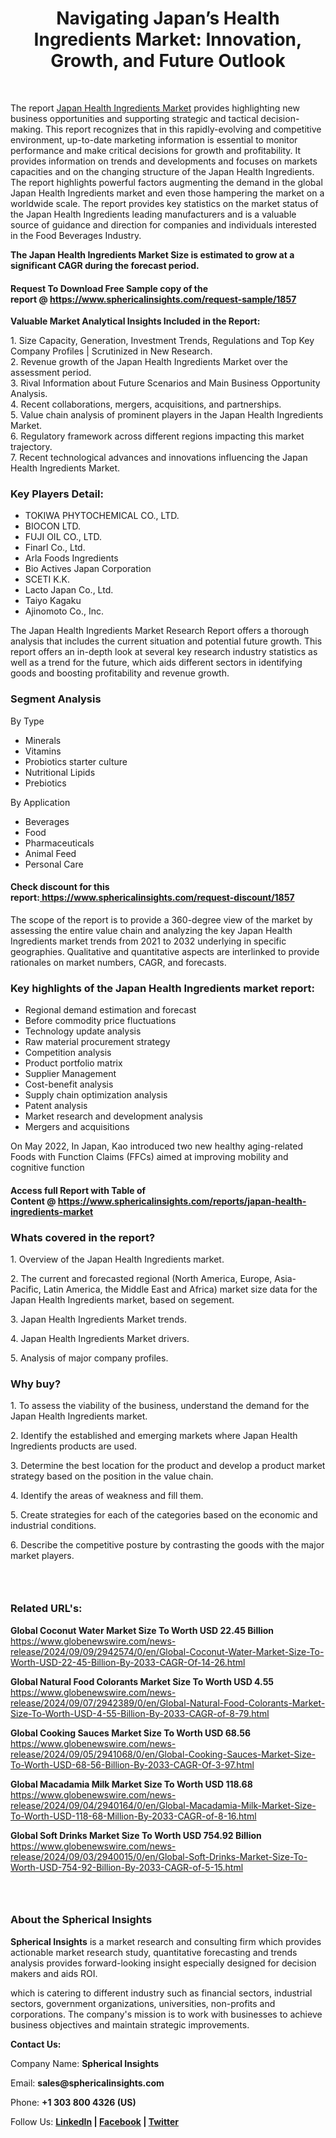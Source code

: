 <h1 style="text-align: center;">Navigating Japan&rsquo;s Health Ingredients Market: Innovation, Growth, and Future Outlook</h1>
<p>&nbsp;</p>
<p>The report&nbsp;<a href="https://www.sphericalinsights.com/reports/japan-health-ingredients-market" target="_blank" rel="noopener noreferrer">Japan Health Ingredients Market</a>&nbsp;provides highlighting new business opportunities and supporting strategic and tactical decision-making. This report recognizes that in this rapidly-evolving and competitive environment, up-to-date marketing information is essential to monitor performance and make critical decisions for growth and profitability. It provides information on trends and developments and focuses on markets capacities and on the changing structure of the Japan Health Ingredients. The report highlights powerful factors augmenting the demand in the global Japan Health Ingredients market and even those hampering the market on a worldwide scale. The report provides key statistics on the market status of the Japan Health Ingredients leading manufacturers and is a valuable source of guidance and direction for companies and individuals interested in the Food Beverages Industry.</p>
<p><strong>The Japan Health Ingredients Market Size is estimated to grow at a significant CAGR during the forecast period.</strong></p>
<h4>Request To Download Free Sample copy of the report&nbsp;@&nbsp;<a href="https://www.sphericalinsights.com/request-sample/1857" target="_blank" rel="noopener noreferrer">https://www.sphericalinsights.com/request-sample/1857</a></h4>
<p><strong>Valuable Market Analytical Insights Included in the Report:</strong></p>
<p>1. Size Capacity, Generation, Investment Trends, Regulations and Top Key Company Profiles | Scrutinized in New Research.<br />2. Revenue growth of the Japan Health Ingredients Market over the assessment period.<br />3. Rival Information about Future Scenarios and Main Business Opportunity Analysis.<br />4. Recent collaborations, mergers, acquisitions, and partnerships.<br />5. Value chain analysis of prominent players in the Japan Health Ingredients Market.<br />6. Regulatory framework across different regions impacting this market trajectory.<br />7. Recent technological advances and innovations influencing the Japan Health Ingredients Market.</p>
<h3><strong>Key Players Detail:</strong></h3>
<ul>
<li>TOKIWA PHYTOCHEMICAL CO., LTD.</li>
<li>BIOCON LTD.</li>
<li>FUJI OIL CO., LTD.</li>
<li>Finarl Co., Ltd.</li>
<li>Arla Foods Ingredients</li>
<li>Bio Actives Japan Corporation</li>
<li>SCETI K.K.</li>
<li>Lacto Japan Co., Ltd.</li>
<li>Taiyo Kagaku</li>
<li>Ajinomoto Co., Inc.</li>
</ul>
<p>The Japan Health Ingredients Market Research Report offers a thorough analysis that includes the current situation and potential future growth. This report offers an in-depth look at several key research industry statistics as well as a trend for the future, which aids different sectors in identifying goods and boosting profitability and revenue growth.</p>
<h3><strong>Segment Analysis</strong></h3>
<p>By&nbsp;Type</p>
<ul>
<li>Minerals</li>
<li>Vitamins</li>
<li>Probiotics starter culture</li>
<li>Nutritional Lipids</li>
<li>Prebiotics</li>
</ul>
<p>By Application&nbsp;</p>
<ul>
<li>Beverages</li>
<li>Food</li>
<li>Pharmaceuticals</li>
<li>Animal Feed</li>
<li>Personal Care</li>
</ul>
<h4>Check discount for this report:<a href="https://www.sphericalinsights.com/request-discount/1857" target="_blank" rel="noopener noreferrer">&nbsp;https://www.sphericalinsights.com/request-discount/1857</a></h4>
<p>The scope of the report is to provide a 360-degree view of the market by assessing the entire value chain and analyzing the key Japan Health Ingredients market trends from 2021 to 2032 underlying in specific geographies. Qualitative and quantitative aspects are interlinked to provide rationales on market numbers, CAGR, and forecasts.</p>
<h3><strong>Key highlights of the Japan Health Ingredients market report:</strong></h3>
<ul>
<li>Regional demand estimation and forecast</li>
<li>Before commodity price fluctuations</li>
<li>Technology update analysis</li>
<li>Raw material procurement strategy</li>
<li>Competition analysis</li>
<li>Product portfolio matrix</li>
<li>Supplier Management</li>
<li>Cost-benefit analysis</li>
<li>Supply chain optimization analysis</li>
<li>Patent analysis</li>
<li>Market research and development analysis</li>
<li>Mergers and acquisitions</li>
</ul>
<p>On May 2022, In Japan, Kao introduced two new healthy aging-related Foods with Function Claims (FFCs) aimed at improving mobility and cognitive function</p>
<h4>Access full Report with Table of Content&nbsp;@&nbsp;<a href="https://www.sphericalinsights.com/reports/japan-health-ingredients-market" target="_blank" rel="noopener noreferrer">https://www.sphericalinsights.com/reports/japan-health-ingredients-market</a></h4>
<h3><strong>Whats covered in the report?</strong></h3>
<p>1. Overview of the Japan Health Ingredients market.</p>
<p>2. The current and forecasted regional (North America, Europe, Asia-Pacific, Latin America, the Middle East and Africa) market size data for the Japan Health Ingredients market, based on segement.</p>
<p>3. Japan Health Ingredients Market trends.</p>
<p>4. Japan Health Ingredients Market drivers.</p>
<p>5. Analysis of major company profiles.</p>
<h3><strong>Why buy?</strong></h3>
<p>1. To assess the viability of the business, understand the demand for the Japan Health Ingredients market.</p>
<p>2. Identify the established and emerging markets where Japan Health Ingredients products are used.</p>
<p>3. Determine the best location for the product and develop a product market strategy based on the position in the value chain.</p>
<p>4. Identify the areas of weakness and fill them.</p>
<p>5. Create strategies for each of the categories based on the economic and industrial conditions.</p>
<p>6. Describe the competitive posture by contrasting the goods with the major market players.</p>
<h3>&nbsp;</h3>
<h3><strong>Related URL's:</strong></h3>
<p><strong>Global Coconut Water Market Size To Worth USD 22.45 Billion</strong><br /><a href="https://www.globenewswire.com/news-release/2024/09/09/2942574/0/en/Global-Coconut-Water-Market-Size-To-Worth-USD-22-45-Billion-By-2033-CAGR-Of-14-26.html" rel="nofollow">https://www.globenewswire.com/news-release/2024/09/09/2942574/0/en/Global-Coconut-Water-Market-Size-To-Worth-USD-22-45-Billion-By-2033-CAGR-Of-14-26.html</a>&nbsp;</p>
<p><strong>Global Natural Food Colorants Market Size To Worth USD 4.55</strong><br /><a href="https://www.globenewswire.com/news-release/2024/09/07/2942389/0/en/Global-Natural-Food-Colorants-Market-Size-To-Worth-USD-4-55-Billion-By-2033-CAGR-of-8-79.html" rel="nofollow">https://www.globenewswire.com/news-release/2024/09/07/2942389/0/en/Global-Natural-Food-Colorants-Market-Size-To-Worth-USD-4-55-Billion-By-2033-CAGR-of-8-79.html</a>&nbsp;</p>
<p><strong>Global Cooking Sauces Market Size To Worth USD 68.56</strong><br /><a href="https://www.globenewswire.com/news-release/2024/09/05/2941068/0/en/Global-Cooking-Sauces-Market-Size-To-Worth-USD-68-56-Billion-By-2033-CAGR-Of-3-97.html" rel="nofollow">https://www.globenewswire.com/news-release/2024/09/05/2941068/0/en/Global-Cooking-Sauces-Market-Size-To-Worth-USD-68-56-Billion-By-2033-CAGR-Of-3-97.html</a>&nbsp;</p>
<p><strong>Global Macadamia Milk Market Size To Worth USD 118.68</strong><br /><a href="https://www.globenewswire.com/news-release/2024/09/04/2940164/0/en/Global-Macadamia-Milk-Market-Size-To-Worth-USD-118-68-Million-By-2033-CAGR-of-8-16.html" rel="nofollow">https://www.globenewswire.com/news-release/2024/09/04/2940164/0/en/Global-Macadamia-Milk-Market-Size-To-Worth-USD-118-68-Million-By-2033-CAGR-of-8-16.html</a>&nbsp;</p>
<p><strong>Global Soft Drinks Market Size To Worth USD 754.92 Billion</strong><br /><a href="https://www.globenewswire.com/news-release/2024/09/03/2940015/0/en/Global-Soft-Drinks-Market-Size-To-Worth-USD-754-92-Billion-By-2033-CAGR-of-5-15.html" rel="nofollow">https://www.globenewswire.com/news-release/2024/09/03/2940015/0/en/Global-Soft-Drinks-Market-Size-To-Worth-USD-754-92-Billion-By-2033-CAGR-of-5-15.html</a>&nbsp;</p>
<h3>&nbsp;</h3>
<h3><strong>About the Spherical Insights</strong></h3>
<p><strong>Spherical Insights</strong>&nbsp;is a market research and consulting firm which provides actionable market research study, quantitative forecasting and trends analysis provides forward-looking insight especially designed for decision makers and aids ROI.</p>
<p>which is catering to different industry such as financial sectors, industrial sectors, government organizations, universities, non-profits and corporations. The company's mission is to work with businesses to achieve business objectives and maintain strategic improvements.</p>
<p><strong>Contact Us:</strong></p>
<p>Company Name:&nbsp;<strong>Spherical Insights</strong></p>
<p>Email:&nbsp;<strong>sales@sphericalinsights.com</strong></p>
<p>Phone:&nbsp;<strong>+1 303 800 4326 (US)</strong></p>
<p>Follow Us:&nbsp;<strong><a href="https://www.linkedin.com/company/spherical-insight/" rel="nofollow"><u>LinkedIn</u></a>&nbsp;|&nbsp;<a href="https://www.facebook.com/sphericalinsights22" rel="nofollow"><u>Facebook</u></a>&nbsp;|&nbsp;<a href="https://twitter.com/SInsights_US" rel="nofollow"><u>Twitter</u></a></strong></p>
<p>&nbsp;</p>
